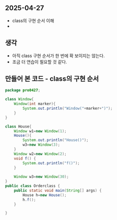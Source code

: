 ## 2025-04-27

- class의 구현 순서 이해
- 

## 생각

- 아직 class 구현 순서가 한 번에 확 보이지는 않는다.
- 조금 더 연습이 필요할 것 같다.

## 만들어 본 코드 - class의 구현 순서

```java
package pro0427;

class Window{
	Window(int marker){
		System.out.println("Window("+marker+")");
	}
}

class House{
	Window w1=new Window(1);
	House(){
		System.out.println("House()");
		w3=new Window(3);
	}
	Window w2=new Window(2);
	void f() {
		System.out.println("f()");
	}
	
	Window w3=new Window(30);
}
public class Orderclass {
	public static void main(String[] args) {
		House h=new House();
		h.f();
	}

}

```
